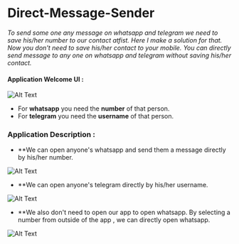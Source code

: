 # Direct-Message-Sender

*To send some one any message on whatsapp and telegram we need to save his/her number to our contact atfist.*
*Here I make a solution for that. Now you don't need to save his/her contact to your mobile.*
*You can directly send message to any one on whatsapp and telegram without saving his/her contact.*

#### Application Welcome UI :
![Alt Text](https://media.giphy.com/media/USP6DMCPXvjQcRpoO1/giphy.gif)

* For **whatsapp** you need the **number** of that person.
* For **telegram** you need the **username** of that person.

### Application Description :

* **We can open anyone's whatsapp and send them a message directly by his/her number.

![Alt Text](https://media.giphy.com/media/TAr0M4Dq8qcDIdYQpm/giphy.gif)
* **We can open anyone's telegram directly by his/her username.

![Alt Text](https://media.giphy.com/media/jfLTNjsWNjQgPfwB0r/giphy.gif)
* **We also don't need to open our app to open whatsapp. By selecting a number from outside of the app , we can directly open whatsapp. 

![Alt Text](https://media.giphy.com/media/rIp6tptYISNPNekSIR/giphy.gif)
 


